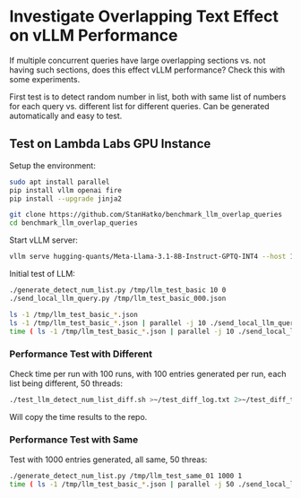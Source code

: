 # Investigate Overlapping Text Effect on vLLM Performance

If multiple concurrent queries have large overlapping sections vs. not having such sections,
does this effect vLLM performance? Check this with some experiments.

First test is to detect random number in list, both with same list of numbers for each query vs.
different list for different queries. Can be generated automatically and easy to test.


## Test on Lambda Labs GPU Instance

Setup the environment:

```bash
sudo apt install parallel
pip install vllm openai fire
pip install --upgrade jinja2

git clone https://github.com/StanHatko/benchmark_llm_overlap_queries
cd benchmark_llm_overlap_queries
```

Start vLLM server:

```bash
vllm serve hugging-quants/Meta-Llama-3.1-8B-Instruct-GPTQ-INT4 --host 127.0.0.1 --port 8000
```

Initial test of LLM:

```bash
./generate_detect_num_list.py /tmp/llm_test_basic 10 0
./send_local_llm_query.py /tmp/llm_test_basic_000.json

ls -1 /tmp/llm_test_basic_*.json
ls -1 /tmp/llm_test_basic_*.json | parallel -j 10 ./send_local_llm_query.py
time ( ls -1 /tmp/llm_test_basic_*.json | parallel -j 10 ./send_local_llm_query.py )
```

### Performance Test with Different

Check time per run with 100 runs, with 100 entries generated per run,
each list being different, 50 threads:

```bash
./test_llm_detect_num_list_diff.sh >~/test_diff_log.txt 2>~/test_diff_time.txt
```

Will copy the time results to the repo.

### Performance Test with Same

Test with 1000 entries generated, all same, 50 threas:

```bash
./generate_detect_num_list.py /tmp/llm_test_same_01 1000 1
time ( ls -1 /tmp/llm_test_basic_*.json | parallel -j 50 ./send_local_llm_query.py )
```
